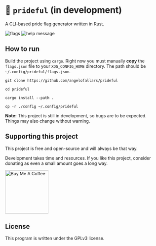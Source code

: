 # 🌈 `prideful` (in development)

A CLI-based pride flag generator written in Rust.

![flags](https://user-images.githubusercontent.com/39676098/149643374-b69507cb-4617-43c8-9666-1ea5277c821e.png)
![help message](https://user-images.githubusercontent.com/39676098/149643331-1c72237d-e123-4087-84a3-4f86685c7d2a.png)

## How to run

Build the project using `cargo`. Right now you must manually **copy** the `flags.json`
file to your `XDG_CONFIG_HOME` directory. The path should be `~/.config/prideful/flags.json`.

```git clone https://github.com/angelofallars/prideful```

```cd prideful```

```cargo install --path .```

```cp -r ./config ~/.config/prideful```

**Note:** This project is still in development, so bugs are to be expected. Things may also change without warning.

## Supporting this project

This project is free and open-source and will always be that way.

Development takes time and resources. If you like this project, consider donating as even a small amount goes a long way.

<a href="https://www.buymeacoffee.com/angelofallaria" target="_blank"><img src="https://cdn.buymeacoffee.com/buttons/default-orange.png" alt="Buy Me A Coffee" width="140"></a>

## License

This program is written under the GPLv3 license.
